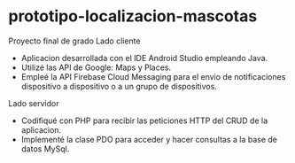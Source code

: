 # prototipo-localizacion-mascotas
 Proyecto final de grado 
 Lado cliente
 * Aplicacion desarrollada con el IDE Android Studio empleando Java.
 * Utilizé las API de Google: Maps y Places.
 * Empleé la API Firebase Cloud Messaging para el envio de notificaciones dispositivo a dispositivo o a un grupo de dispositivos.

 Lado servidor
 * Codifiqué con PHP para recibir las peticiones HTTP del CRUD de la aplicacion.
 * Implementé la clase PDO para acceder y hacer consultas a la base de datos MySql.
